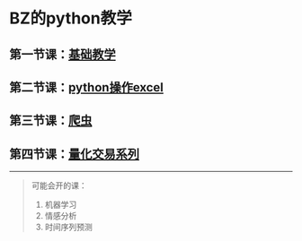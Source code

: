 # BZ的python教学

## 第一节课：[基础教学](基础教学/BZ的python基础教学.md)

## 第二节课：[python操作excel](#fragment)

## 第三节课：[爬虫](#fragment)

## 第四节课：[量化交易系列](#fragment)

--------------------------------------------------

>可能会开的课：
>
>1. 机器学习
>2. 情感分析
>3. 时间序列预测

